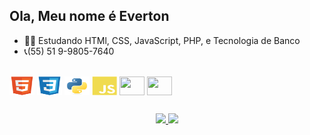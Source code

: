 ## Ola, Meu nome é Everton
- 👨‍💻 Estudando HTMl, CSS, JavaScript, PHP, e Tecnologia de Banco
- 📞(55) 51 9-9805-7640


 
   
 <div style="display: inline_block"><br>
 
  
   <img align="center" alt="Rafa-HTML" height="30" width="40" src="https://raw.githubusercontent.com/devicons/devicon/master/icons/html5/html5-original.svg">
   <img align="center" alt="Rafa-CSS" height="30" width="40" src="https://raw.githubusercontent.com/devicons/devicon/master/icons/css3/css3-original.svg">
   <img align="center" alt="Rafa-Python" height="30" width="40" src="https://raw.githubusercontent.com/devicons/devicon/master/icons/python/python-original.svg">
   <img align="center" alt="Rafa-Js" height="30" width="40" src="https://raw.githubusercontent.com/devicons/devicon/master/icons/javascript/javascript-plain.svg">
   <img src = "https://cdn-icons-png.flaticon.com/512/5968/5968332.png" align="center" height="30" width="40">
    <img src = "https://cdn-icons-png.flaticon.com/128/957/957532.png" align="center" height="30" width="40" > 
  
 ##
  <div align="center">
  <a href="https://github.com/EvertonDaRosavaz-Code">
  <img height="180em" src="https://github-readme-stats.vercel.app/api?username=EvertonDaRosavaz-Code&show_icons=true&theme=dracula&include_all_commits=true&count_private=true"/>  
  <img height="180em" src="https://github-readme-stats.vercel.app/api/top-langs/?username=EvertonDaRosavaz-Code&layout=compact&langs_count=7&theme=dracula"/>
</div>

 
    

 
    

 
 




